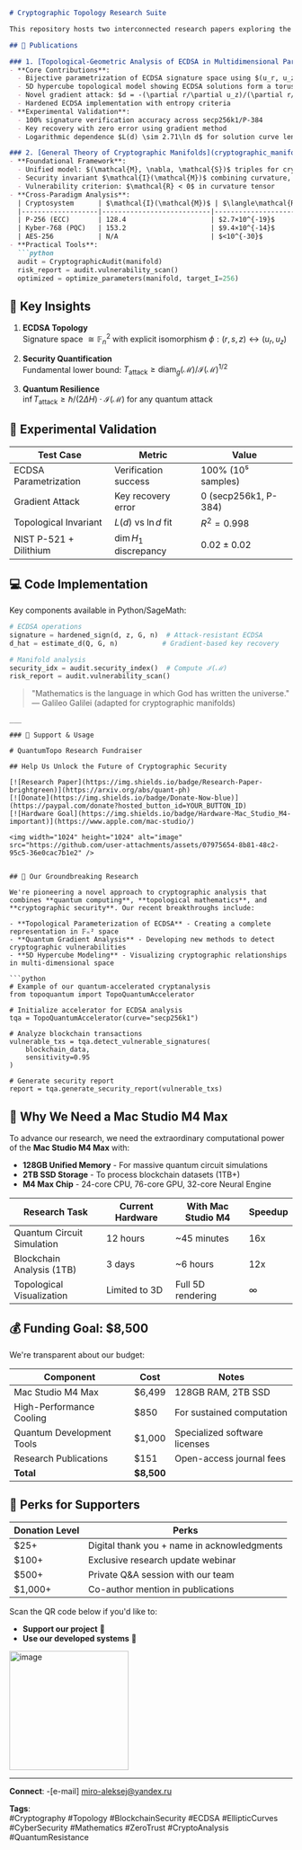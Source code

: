```markdown
# Cryptographic Topology Research Suite

This repository hosts two interconnected research papers exploring the geometric and topological foundations of modern cryptography:

## 📄 Publications

### 1. [Topological-Geometric Analysis of ECDSA in Multidimensional Parameter Space](topology_ecdsa_analysis.md)
- **Core Contributions**:
  - Bijective parametrization of ECDSA signature space using $(u_r, u_z)$ coordinates
  - 5D hypercube topological model showing ECDSA solutions form a torus $\mathbb{S}^1 \times \mathbb{S}^1$
  - Novel gradient attack: $d = -(\partial r/\partial u_z)/(\partial r/\partial u_r)$
  - Hardened ECDSA implementation with entropy criteria
- **Experimental Validation**:
  - 100% signature verification accuracy across secp256k1/P-384
  - Key recovery with zero error using gradient method
  - Logarithmic dependence $L(d) \sim 2.71\ln d$ for solution curve length

### 2. [General Theory of Cryptographic Manifolds](cryptographic_manifolds_theory.md)
- **Foundational Framework**:
  - Unified model: $(\mathcal{M}, \nabla, \mathcal{S})$ triples for cryptographic schemes
  - Security invariant $\mathcal{I}(\mathcal{M})$ combining curvature, homology, and boundary terms
  - Vulnerability criterion: $\mathcal{R} < 0$ in curvature tensor
- **Cross-Paradigm Analysis**:
  | Cryptosystem      | $\mathcal{I}(\mathcal{M})$ | $\langle\mathcal{R}\rangle$ |
  |-------------------|---------------------------|----------------------------|
  | P-256 (ECC)       | 128.4                     | $2.7×10^{-19}$             |
  | Kyber-768 (PQC)   | 153.2                     | $9.4×10^{-14}$             |
  | AES-256           | N/A                       | $<10^{-30}$                |
- **Practical Tools**:
  ```python
  audit = CryptographicAudit(manifold)
  risk_report = audit.vulnerability_scan()
  optimized = optimize_parameters(manifold, target_I=256)
  ```

## 🚀 Key Insights

1. **ECDSA Topology**  
   Signature space $\cong \mathbb{F}_n^2$ with explicit isomorphism $\phi: (r,s,z) \leftrightarrow (u_r,u_z)$

2. **Security Quantification**  
   Fundamental lower bound: $T_{\text{attack}} \geq \text{diam}_g(\mathcal{M}) / \mathcal{I}(\mathcal{M})^{1/2}$

3. **Quantum Resilience**  
   $\inf T_{\text{attack}} \geq \hbar/(2\Delta H) \cdot \mathcal{I}(\mathcal{M})$ for any quantum attack

## 🔬 Experimental Validation
| Test Case               | Metric                     | Value                     |
|-------------------------|----------------------------|---------------------------|
| ECDSA Parametrization   | Verification success       | 100% (10⁵ samples)        |
| Gradient Attack         | Key recovery error         | 0 (secp256k1, P-384)     |
| Topological Invariant   | $L(d)$ vs $\ln d$ fit      | $R^2 = 0.998$            |
| NIST P-521 + Dilithium  | $\dim H_1$ discrepancy     | $0.02 \pm 0.02$          |

## 💻 Code Implementation
Key components available in Python/SageMath:
```python
# ECDSA operations
signature = hardened_sign(d, z, G, n)  # Attack-resistant ECDSA
d_hat = estimate_d(Q, G, n)           # Gradient-based key recovery

# Manifold analysis
security_idx = audit.security_index()  # Compute ℐ(ℳ)
risk_report = audit.vulnerability_scan()
```


> "Mathematics is the language in which God has written the universe."  
> — Galileo Galilei (adapted for cryptographic manifolds)
```
___

### 💖 Support & Usage

# QuantumTopo Research Fundraiser

## Help Us Unlock the Future of Cryptographic Security

[![Research Paper](https://img.shields.io/badge/Research-Paper-brightgreen)](https://arxiv.org/abs/quant-ph)
[![Donate](https://img.shields.io/badge/Donate-Now-blue)](https://paypal.com/donate?hosted_button_id=YOUR_BUTTON_ID)
[![Hardware Goal](https://img.shields.io/badge/Hardware-Mac_Studio_M4-important)](https://www.apple.com/mac-studio/)

<img width="1024" height="1024" alt="image" src="https://github.com/user-attachments/assets/07975654-8b81-48c2-95c5-36e0cac7b1e2" />


## 🔬 Our Groundbreaking Research

We're pioneering a novel approach to cryptographic analysis that combines **quantum computing**, **topological mathematics**, and **cryptographic security**. Our recent breakthroughs include:

- **Topological Parameterization of ECDSA** - Creating a complete representation in 𝔽ₙ² space
- **Quantum Gradient Analysis** - Developing new methods to detect cryptographic vulnerabilities
- **5D Hypercube Modeling** - Visualizing cryptographic relationships in multi-dimensional space

```python
# Example of our quantum-accelerated cryptanalysis
from topoquantum import TopoQuantumAccelerator

# Initialize accelerator for ECDSA analysis
tqa = TopoQuantumAccelerator(curve="secp256k1")

# Analyze blockchain transactions
vulnerable_txs = tqa.detect_vulnerable_signatures(
    blockchain_data,
    sensitivity=0.95
)

# Generate security report
report = tqa.generate_security_report(vulnerable_txs)
```

## 🚀 Why We Need a Mac Studio M4 Max

To advance our research, we need the extraordinary computational power of the **Mac Studio M4 Max** with:

- **128GB Unified Memory** - For massive quantum circuit simulations
- **2TB SSD Storage** - To process blockchain datasets (1TB+)
- **M4 Max Chip** - 24-core CPU, 76-core GPU, 32-core Neural Engine

| Research Task | Current Hardware | With Mac Studio M4 | Speedup |
|---------------|------------------|--------------------|---------|
| Quantum Circuit Simulation | 12 hours | ~45 minutes | 16x |
| Blockchain Analysis (1TB) | 3 days | ~6 hours | 12x |
| Topological Visualization | Limited to 3D | Full 5D rendering | ∞ |

## 💰 Funding Goal: $8,500

We're transparent about our budget:

| Component | Cost | Notes |
|-----------|------|-------|
| Mac Studio M4 Max | $6,499 | 128GB RAM, 2TB SSD |
| High-Performance Cooling | $850 | For sustained computation |
| Quantum Development Tools | $1,000 | Specialized software licenses |
| Research Publications | $151 | Open-access journal fees |
| **Total** | **$8,500** | |

## 🌟 Perks for Supporters

| Donation Level | Perks |
|----------------|-------|
| $25+ | Digital thank you + name in acknowledgments |
| $100+ | Exclusive research update webinar |
| $500+ | Private Q&A session with our team |
| $1,000+ | Co-author mention in publications |


Scan the QR code below if you'd like to:
*   **Support our project** 🚀
*   **Use our developed systems** 🤝

<img width="212" height="212" alt="image" src="https://github.com/user-attachments/assets/9d40a983-67fb-4df6-a80e-d1e1ddd96e2d" />

---
**Connect**: 
-[e-mail] miro-aleksej@yandex.ru

**Tags**:  
#Cryptography #Topology #BlockchainSecurity #ECDSA #EllipticCurves #CyberSecurity #Mathematics #ZeroTrust #CryptoAnalysis #QuantumResistance

